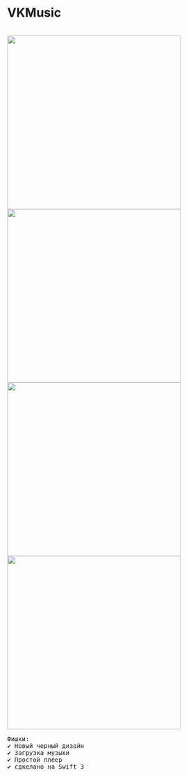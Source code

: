 # VKMusic

<br>
<img height="400" src="https://github.com/yarodevuci/VKMusic/blob/master/Splash.png?raw=true" />
<img height="400" src="https://github.com/yarodevuci/VKMusic/blob/master/MyMusic.png?raw=true" />
<img height="400" src="https://github.com/yarodevuci/VKMusic/blob/master/Downloads.png?raw=true" />
<img height="400" src="https://github.com/yarodevuci/VKMusic/blob/master/Player.png?raw=true" />
<br>

<pre>
Фишки:
✔ Новый черный дизайн
✔ Загрузка музыки
✔ Простой плеер
✔ сдкелано на Swift 3



